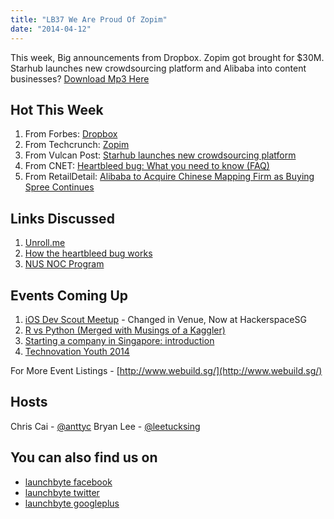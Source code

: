 ```yaml
---
title: "LB37 We Are Proud Of Zopim"
date: "2014-04-12"
---
```


This week, Big announcements from Dropbox. Zopim got brought for $30M. Starhub launches new crowdsourcing platform and Alibaba into content businesses? [Download Mp3 Here](https://archive.org/download/ep37_we_are_proud_of_zopim/ep37_we_are_proud_of_zopim.mp3)

## Hot This Week

1. From Forbes: [Dropbox](http://appleinsider.com/articles/14/04/09/dropbox-bringing-mailbox-to-the-mac-launches-new-carousel-photo-app)
2. From Techcrunch: [Zopim](http://techcrunch.com/2014/04/10/zendesk-buys-zopim-will-add-its-live-chat-platform-to-its-cloud-based-helpdesk-solution/)
3. From Vulcan Post: [Starhub launches new crowdsourcing platform](http://vulcanpost.com/7587/starhub-launches-new-crowdfunding-site-lets-you-discover-and-support-cool-projects/)
4. From CNET: [Heartbleed bug: What you need to know (FAQ)](http://www.cnet.com/news/heartbleed-bug-what-you-need-to-know-faq/)
5. From RetailDetail: [Alibaba to Acquire Chinese Mapping Firm as Buying Spree Continues](http://www.retaildetail.eu/en/eu-m-tail/item/15977-alibaba-buys-20--stake-in-media-company)

## Links Discussed

1. [Unroll.me](https://unroll.me/)
2. [How the heartbleed bug works](http://xkcd.com/1354/)
3. [NUS NOC Program](http://www.overseas.nus.edu.sg/)

## Events Coming Up

1. [iOS Dev Scout Meetup](https://www.facebook.com/groups/iosdevscout/) - Changed in Venue, Now at HackerspaceSG
2. [R vs Python (Merged with Musings of a Kaggler)](http://www.meetup.com/R-User-Group-SG/events/160888602/)
3. [Starting a company in Singapore: introduction](https://www.google.com/calendar/render?eid=MG1uM2NtamE0djVkdmI2ODVvdHJyMXFqcjQgODRhcnVkdmM4N2tmbnJsbTduM3ZiYW9raTRAZw&ctz=Asia/Singapore&sf=true&output=xml)
4. [Technovation Youth 2014](https://www.google.com/calendar/render?eid=ZGtyYjZ1NW41bzZvMWlvOWZvYjZoOWtvaGsgODRhcnVkdmM4N2tmbnJsbTduM3ZiYW9raTRAZw&ctz=Asia/Singapore&sf=true&output=xml)

For More Event Listings - [http://www.webuild.sg/](http://www.webuild.sg/)

## Hosts

Chris Cai - [@anttyc](https://twitter.com/AnttyC) Bryan Lee - [@leetucksing](https://twitter.com/leetucksing)

## You can also find us on

- [launchbyte facebook](https://www.facebook.com/Launchbyte)
- [launchbyte twitter](https://twitter.com/LaunchByte)
- [launchbyte googleplus](https://plus.google.com/+Launchbyte)
